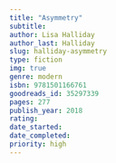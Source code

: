 ```yaml
---
title: "Asymmetry"
subtitle: 
author: Lisa Halliday
author_last: Halliday
slug: halliday-asymmetry
type: fiction
img: true
genre: modern
isbn: 9781501166761
goodreads_id: 35297339
pages: 277
publish_year: 2018
rating: 
date_started:
date_completed:
priority: high
---
```

